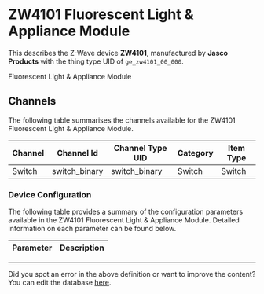 
# ZW4101 Fluorescent Light &amp; Appliance Module

This describes the Z-Wave device **ZW4101**, manufactured by **Jasco Products** with the thing type UID of ```ge_zw4101_00_000```. 

Fluorescent Light & Appliance Module

## Channels
The following table summarises the channels available for the ZW4101 Fluorescent Light &amp; Appliance Module.

| Channel | Channel Id | Channel Type UID | Category | Item Type |
|---------|------------|------------------|----------|-----------|
| Switch | switch_binary | switch_binary | Switch | Switch |




### Device Configuration
The following table provides a summary of the configuration parameters available in the ZW4101 Fluorescent Light &amp; Appliance Module.
Detailed information on each parameter can be found below.

| Parameter   | Description |
|-------------|-------------|




---

Did you spot an error in the above definition or want to improve the content?
You can edit the database [here](http://www.cd-jackson.com/index.php/zwave/zwave-device-database/zwave-device-list/devicesummary/553).

